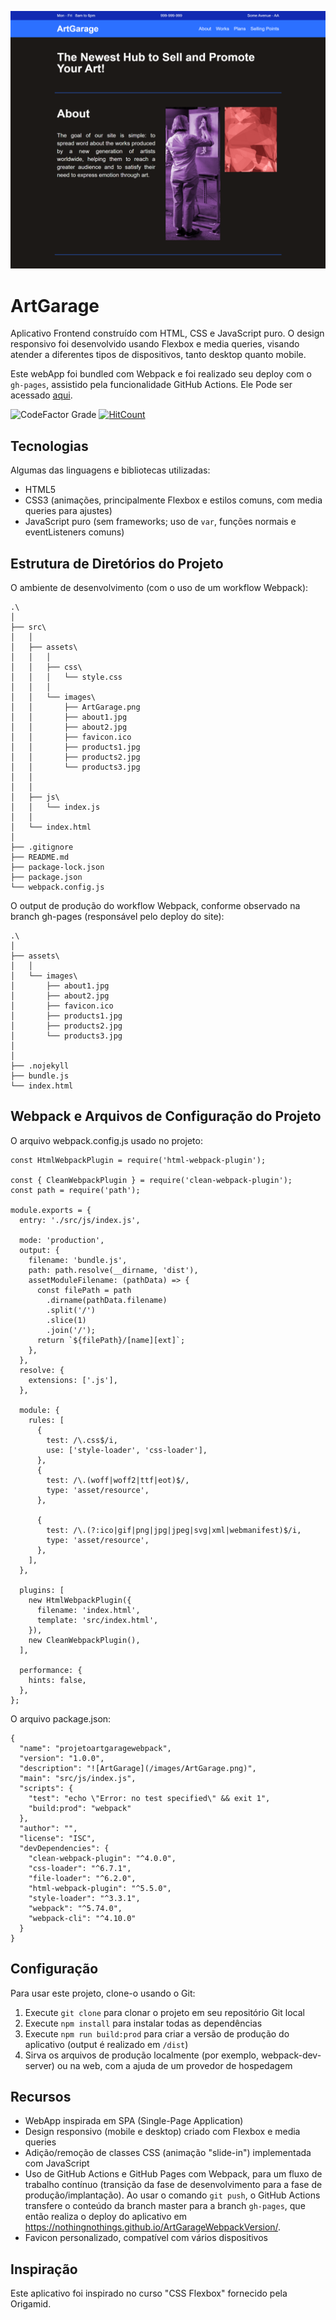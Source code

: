 ![ArtGarage](/src/assets/images/ArtGarage.png)

# ArtGarage

Aplicativo Frontend construído com HTML, CSS e JavaScript puro. O design responsivo foi desenvolvido usando Flexbox e media queries, visando atender a diferentes tipos de dispositivos, tanto desktop quanto mobile.


Este webApp foi bundled com Webpack e foi realizado seu deploy com o `gh-pages`, assistido pela funcionalidade GitHub Actions. Ele Pode ser acessado [aqui](https://nothingnothings.github.io/ArtGarageWebpackVersion/).


![CodeFactor Grade](https://img.shields.io/codefactor/grade/github/nothingnothings/ArtGarageWebpackVersion/master?style=flat-square)
[![HitCount](https://hits.dwyl.com/nothingnothings/ArtGarageWebpackVersion.svg?style=flat-square)](http://hits.dwyl.com/nothingnothings/ArtGarageWebpackVersion)


## Tecnologias

Algumas das linguagens e bibliotecas utilizadas:

- HTML5
- CSS3 (animações, principalmente Flexbox e estilos comuns, com media queries para ajustes)
- JavaScript puro (sem frameworks; uso de `var`, funções normais e eventListeners comuns)


## Estrutura de Diretórios do Projeto

O ambiente de desenvolvimento (com o uso de um workflow Webpack):

```
.\
│
├── src\
│   │
│   ├── assets\
│   │   │
│   │   ├── css\
│   │   │   └── style.css
│   │   │
│   │   └── images\
│   │       ├── ArtGarage.png
│   │       ├── about1.jpg
│   │       ├── about2.jpg
│   │       ├── favicon.ico
│   │       ├── products1.jpg
│   │       ├── products2.jpg
│   │       └── products3.jpg
│   │
│   │
│   ├── js\
│   │   └── index.js
│   │
│   └── index.html
│
├── .gitignore
├── README.md
├── package-lock.json
├── package.json
└── webpack.config.js

```

O output de produção do workflow Webpack, conforme observado na branch gh-pages (responsável pelo deploy do site):


```
.\
│
├── assets\
│   │
│   └── images\
│       ├── about1.jpg
│       ├── about2.jpg
│       ├── favicon.ico
│       ├── products1.jpg
│       ├── products2.jpg
│       └── products3.jpg
│
│
├── .nojekyll
├── bundle.js
└── index.html
```

## Webpack e Arquivos de Configuração do Projeto

O arquivo webpack.config.js usado no projeto:

```
const HtmlWebpackPlugin = require('html-webpack-plugin');

const { CleanWebpackPlugin } = require('clean-webpack-plugin');
const path = require('path');

module.exports = {
  entry: './src/js/index.js',

  mode: 'production',
  output: {
    filename: 'bundle.js',
    path: path.resolve(__dirname, 'dist'),
    assetModuleFilename: (pathData) => {
      const filePath = path
        .dirname(pathData.filename)
        .split('/')
        .slice(1)
        .join('/');
      return `${filePath}/[name][ext]`;
    },
  },
  resolve: {
    extensions: ['.js'],
  },

  module: {
    rules: [
      {
        test: /\.css$/i,
        use: ['style-loader', 'css-loader'],
      },
      {
        test: /\.(woff|woff2|ttf|eot)$/,
        type: 'asset/resource',
      },

      {
        test: /\.(?:ico|gif|png|jpg|jpeg|svg|xml|webmanifest)$/i,
        type: 'asset/resource',
      },
    ],
  },

  plugins: [
    new HtmlWebpackPlugin({
      filename: 'index.html',
      template: 'src/index.html',
    }),
    new CleanWebpackPlugin(),
  ],

  performance: {
    hints: false,
  },
};
```

O arquivo package.json:

```
{
  "name": "projetoartgaragewebpack",
  "version": "1.0.0",
  "description": "![ArtGarage](/images/ArtGarage.png)",
  "main": "src/js/index.js",
  "scripts": {
    "test": "echo \"Error: no test specified\" && exit 1",
    "build:prod": "webpack"
  },
  "author": "",
  "license": "ISC",
  "devDependencies": {
    "clean-webpack-plugin": "^4.0.0",
    "css-loader": "^6.7.1",
    "file-loader": "^6.2.0",
    "html-webpack-plugin": "^5.5.0",
    "style-loader": "^3.3.1",
    "webpack": "^5.74.0",
    "webpack-cli": "^4.10.0"
  }
}
```

## Configuração

Para usar este projeto, clone-o usando o Git:

1. Execute `git clone` para clonar o projeto em seu repositório Git local
2. Execute `npm install` para instalar todas as dependências
3. Execute `npm run build:prod` para criar a versão de produção do aplicativo (output é realizado em `/dist`)
4. Sirva os arquivos de produção localmente (por exemplo, webpack-dev-server) ou na web, com a ajuda de um provedor de hospedagem

## Recursos

- WebApp inspirada em SPA (Single-Page Application)
- Design responsivo (mobile e desktop) criado com Flexbox e media queries
- Adição/remoção de classes CSS (animação "slide-in") implementada com JavaScript
- Uso de GitHub Actions e GitHub Pages com Webpack, para um fluxo de trabalho contínuo (transição da fase de desenvolvimento para a fase de produção/implantação). Ao usar o comando `git push`, o GitHub Actions transfere o conteúdo da branch master para a branch `gh-pages`, que então realiza o deploy do aplicativo em https://nothingnothings.github.io/ArtGarageWebpackVersion/.
- Favicon personalizado, compatível com vários dispositivos


## Inspiração

Este aplicativo foi inspirado no curso "CSS Flexbox" fornecido pela Origamid.


